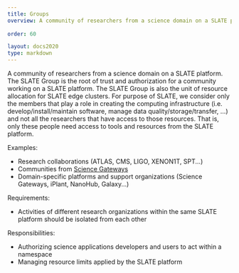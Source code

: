```yaml
---
title: Groups
overview: A community of researchers from a science domain on a SLATE platform.
              
order: 60

layout: docs2020
type: markdown
---
```


A community of researchers from a science domain on a SLATE platform.
The SLATE Group is the root of trust and authorization
for a community working on a SLATE platform. The SLATE Group is also the unit of
resource allocation for SLATE edge clusters. For purpose of SLATE, we consider
only the members that play a role in creating the computing infrastructure
(i.e. develop/install/maintain software, manage data quality/storage/transfer, …)
and not all the researchers that have access to those resources. That is, only
these people need access to tools and resources from the SLATE platform.

Examples:
* Research collaborations (ATLAS, CMS, LIGO, XENON1T, SPT...)
* Communities from [Science Gateways](https://sciencegateways.org/)
* Domain-specific platforms and support organizations (Science Gateways, iPlant, NanoHub, Galaxy...)

Requirements:
* Activities of different research organizations within the same SLATE platform
should be isolated from each other


Responsibilities:
* Authorizing science applications developers and users to act within a namespace
* Managing resource limits applied by the SLATE platform
